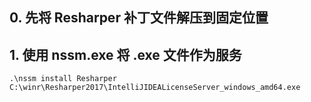 ## 0. 先将 Resharper 补丁文件解压到固定位置

## 1. 使用 nssm.exe 将 .exe 文件作为服务

`.\nssm install Resharper C:\winr\Resharper2017\IntelliJIDEALicenseServer_windows_amd64.exe`